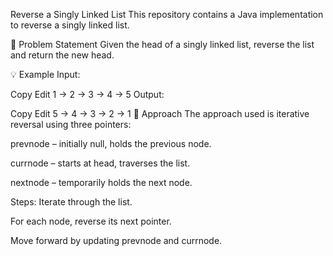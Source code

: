Reverse a Singly Linked List
This repository contains a Java implementation to reverse a singly linked list.

📌 Problem Statement
Given the head of a singly linked list, reverse the list and return the new head.

💡 Example
Input:

Copy
Edit
1 → 2 → 3 → 4 → 5
Output:

Copy
Edit
5 → 4 → 3 → 2 → 1
🧠 Approach
The approach used is iterative reversal using three pointers:

prevnode – initially null, holds the previous node.

currnode – starts at head, traverses the list.

nextnode – temporarily holds the next node.

Steps:
Iterate through the list.

For each node, reverse its next pointer.

Move forward by updating prevnode and currnode.
